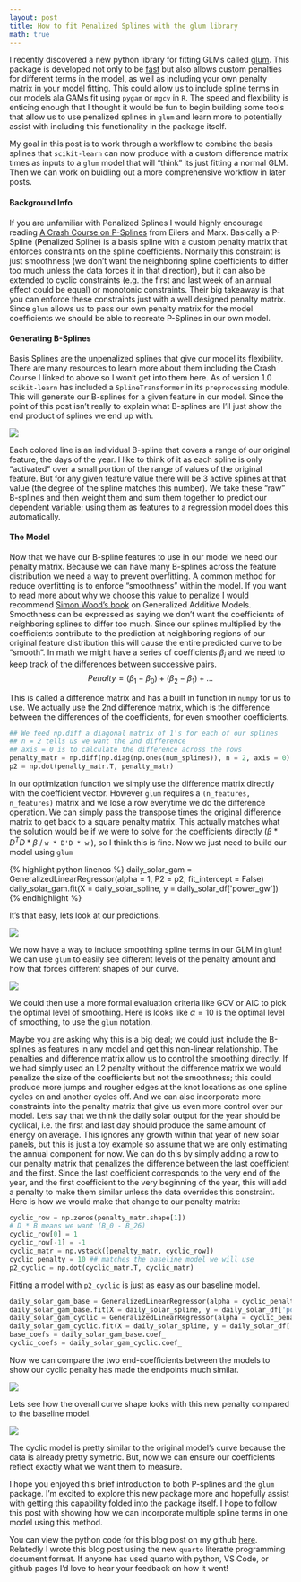 ```yaml
---
layout: post
title: How to fit Penalized Splines with the glum library
math: true
---
```


I recently discovered a new python library for fitting GLMs called
[glum](https://glum.readthedocs.io/en/latest/index.html). This package
is developed not only to be
[fast](https://glum.readthedocs.io/en/latest/benchmarks.html) but also
allows custom penalties for different terms in the model, as well as
including your own penalty matrix in your model fitting. This could
allow us to include spline terms in our models ala GAMs fit using
`pygam` or `mgcv` in `R`. The speed and flexibility is enticing enough
that I thought it would be fun to begin building some tools that allow
us to use penalized splines in `glum` and learn more to potentially
assist with including this functionality in the package itself.

My goal in this post is to work through a workflow to combine the basis
splines that `scikit-learn` can now produce with a custom difference
matrix times as inputs to a `glum` model that will “think” its just
fitting a normal GLM. Then we can work on buidling out a more
comprehensive workflow in later posts.

#### Background Info

If you are unfamiliar with Penalized Splines I would highly encourage
reading [A Crash Course on
P-Splines](http://ce.esalq.usp.br/sites/default/files/Crash_course_handout.pdf)
from Eilers and Marx. Basically a P-Spline (**P**enalized Spline) is a
basis spline with a custom penalty matrix that enforces constraints on
the spline coefficients. Normally this constraint is just smoothness (we
don’t want the neighboring spline coefficients to differ too much unless
the data forces it in that direction), but it can also be extended to
cyclic constraints (e.g. the first and last week of an annual effect
could be equal) or monotonic constraints. Their big takeaway is that you
can enforce these constraints just with a well designed penalty matrix.
Since `glum` allows us to pass our own penalty matrix for the model
coefficients we should be able to recreate P-Splines in our own model.

#### Generating B-Splines

Basis Splines are the unpenalized splines that give our model its
flexibility. There are many resources to learn more about them including
the Crash Course I linked to above so I won’t get into them here. As of
version 1.0 `scikit-learn` has included a `SplineTransformer` in its
`preprocessing` module. This will generate our B-splines for a given
feature in our model. Since the point of this post isn’t really to
explain what B-splines are I’ll just show the end product of splines we
end up with.

![](../img/glum_splines/cell-5-output-1.png)

Each colored line is an individual B-spline that covers a range of our
original feature, the days of the year. I like to think of it as each
spline is only “activated” over a small portion of the range of values
of the original feature. But for any given feature value there will be 3
active splines at that value (the degree of the spline matches this
number). We take these “raw” B-splines and then weight them and sum them
together to predict our dependent variable; using them as features to a
regression model does this automatically.

#### The Model

Now that we have our B-spline features to use in our model we need our
penalty matrix. Because we can have many B-splines across the feature
distribution we need a way to prevent overfitting. A common method for
reduce overfitting is to enforce “smoothness” within the model. If you
want to read more about why we choose this value to penalize I would
recommend [Simon Wood’s
book](https://www.routledge.com/Generalized-Additive-Models-An-Introduction-with-R-Second-Edition/Wood/p/book/9781498728331)
on Generalized Additive Models. Smoothness can be expressed as saying we
don’t want the coefficients of neighboring splines to differ too much.
Since our splines multiplied by the coefficients contribute to the
prediction at neighboring regions of our original feature distribution
this will cause the entire predicted curve to be “smooth”. In math we
might have a series of coefficients $\beta_i$ and we need to keep track
of the differences between successive pairs.
$$ Penalty = (\beta_1 - \beta_0) + (\beta_2 - \beta_1) + ... $$

This is called a difference matrix and has a built in function in
`numpy` for us to use. We actually use the 2nd difference matrix, which
is the difference between the differences of the coefficients, for even
smoother coefficients.

```python
## We feed np.diff a diagonal matrix of 1's for each of our splines
## n = 2 tells us we want the 2nd difference 
## axis = 0 is to calculate the difference across the rows
penalty_matr = np.diff(np.diag(np.ones(num_splines)), n = 2, axis = 0)
p2 = np.dot(penalty_matr.T, penalty_matr)
```

In our optimization function we simply use the difference matrix
directly with the coefficient vector. However `glum` requires a
`(n_features, n_features)` matrix and we lose a row everytime we do the
difference operation. We can simply pass the transpose times the
original difference matrix to get back to a square penalty matrix. This
actually matches what the solution would be if we were to solve for the
coefficients directly ($\beta * D^TD * \beta$ / `w * D'D * w` ), so I
think this is fine. Now we just need to build our model using `glum`


{% highlight python linenos %}
daily_solar_gam = GeneralizedLinearRegressor(alpha = 1, P2 = p2, fit_intercept = False)
daily_solar_gam.fit(X = daily_solar_spline, y = daily_solar_df['power_gw'])
{% endhighlight %}

It’s that easy, lets look at our predictions.

![](../img/glum_splines/cell-8-output-1.png)

We now have a way to include smoothing spline terms in our GLM in
`glum`! We can use `glum` to easily see different levels of the penalty
amount and how that forces different shapes of our curve.

![](../img/glum_splines//cell-9-output-1.png)

We could then use a more formal evaluation criteria like GCV or AIC to
pick the optimal level of smoothing. Here is looks like $\alpha = 10$ is
the optimal level of smoothing, to use the `glum` notation.

Maybe you are asking why this is a big deal; we could just include the
B-splines as features in any model and get this non-linear relationship.
The penalties and difference matrix allow us to control the smoothing
directly. If we had simply used an L2 penalty without the difference
matrix we would penalize the size of the coefficients but not the
smoothness; this could produce more jumps and rougher edges at the knot
locations as one spline cycles on and another cycles off. And we can
also incorporate more constraints into the penalty matrix that give us
even more control over our model. Lets say that we think the daily solar
output for the year should be cyclical, i.e. the first and last day
should produce the same amount of energy on average. This ignores any
growth within that year of new solar panels, but this is just a toy
example so assume that we are only estimating the annual component for
now. We can do this by simply adding a row to our penalty matrix that
penalizes the difference between the last coefficient and the first.
Since the last coefficient corresponds to the very end of the year, and
the first coefficient to the very beginning of the year, this will add a
penalty to make them similar unless the data overrides this constraint.
Here is how we would make that change to our penalty matrix:

```python
cyclic_row = np.zeros(penalty_matr.shape[1])
# D * B means we want (B_0 - B_26)
cyclic_row[0] = 1
cyclic_row[-1] = -1
cyclic_matr = np.vstack([penalty_matr, cyclic_row])
cyclic_penalty = 10 ## matches the baseline model we will use
p2_cyclic = np.dot(cyclic_matr.T, cyclic_matr)
```

Fitting a model with `p2_cyclic` is just as easy as our baseline model.

``` python
daily_solar_gam_base = GeneralizedLinearRegressor(alpha = cyclic_penalty, P2 = p2, fit_intercept = False)
daily_solar_gam_base.fit(X = daily_solar_spline, y = daily_solar_df['power_gw'])
daily_solar_gam_cyclic = GeneralizedLinearRegressor(alpha = cyclic_penalty, P2 = p2_cyclic, fit_intercept = False)
daily_solar_gam_cyclic.fit(X = daily_solar_spline, y = daily_solar_df['power_gw'])
base_coefs = daily_solar_gam_base.coef_
cyclic_coefs = daily_solar_gam_cyclic.coef_
```

Now we can compare the two end-coefficients between the models to show
our cyclic penalty has made the endpoints much similar.

![](../img/glum_splines/cell-12-output-1.png)

Lets see how the overall curve shape looks with this new penalty
compared to the baseline model.

![](../img/glum_splines/cell-13-output-1.png)

The cyclic model is pretty similar to the original model’s curve because
the data is already pretty symetric. But, now we can ensure our
coefficients reflect exactly what we want them to measure.

I hope you enjoyed this brief introduction to both P-splines and the
`glum` package. I’m excited to explore this new package more and
hopefully assist with getting this capability folded into the package
itself. I hope to follow this post with showing how we can incorporate
multiple spline terms in one model using this method.

You can view the python code for this blog post on my github
[here](https://github.com/mattmills49/mattmills49.github.io/blob/master/raw_scripts/glum_splines.qmd). Relatedly I wrote this blog post using the new `quarto`
literatte programming document format. If anyone has used quarto with
python, VS Code, or github pages I’d love to hear your feedback on how
it went!
